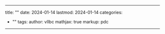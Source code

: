 # 

---
title: ""
date: 2024-01-14
lastmod: 2024-01-14
categories:
  - ""
tags: 
author: vllbc
mathjax: true
markup: pdc
---


